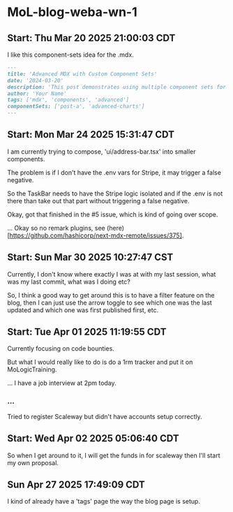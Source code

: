 # MoL-blog-weba-wn-1

## Start: Thu Mar 20 2025 21:00:03 CDT

I like this component-sets idea for the .mdx.

```md
---
title: 'Advanced MDX with Custom Component Sets'
date: '2024-03-20'
description: 'This post demonstrates using multiple component sets for rich content'
author: 'Your Name'
tags: ['mdx', 'components', 'advanced']
componentSets: ['post-a', 'advanced-charts']
---
```

## Start: Mon Mar 24 2025 15:31:47 CDT

I am currently trying to compose, 'ui/address-bar.tsx' into smaller components.

The problem is if I don't have the .env vars for Stripe, it may trigger a false negative.

So the TaskBar needs to have the Stripe logic isolated and if the .env is not there than take out that part without triggering a false negative.

Okay, got that finished in the #5 issue, which is kind of going over scope. 

... Okay so no remark plugins, see (here)[https://github.com/hashicorp/next-mdx-remote/issues/375].

## Start: Sun Mar 30 2025 10:27:47 CST

Currently, I don't know where exactly I was at with my last session, what was my last commit, what was I doing etc? 

So, I think a good way to get around this is to have a filter feature on the blog, then I can just use the arrow toggle to see which one was the last updated and which one was first published first, etc.


## Start: Tue Apr 01 2025 11:19:55 CDT

Currently focusing on code bounties. 

But what I would really like to do is do a 1rm tracker and put it on MoLogicTraining.

... I have a job interview at 2pm today. 


### ... 

Tried to register Scaleway but didn't have accounts setup correctly. 


## Start: Wed Apr 02 2025 05:06:40 CDT

So when I get around to it, I will get the funds in for scaleway then I'll start my own proposal. 


## Sun Apr 27 2025 17:49:09 CDT


I kind of already have a 'tags' page the way the blog page is setup.